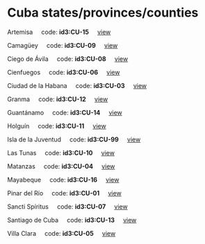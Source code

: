 # Cuba states/provinces/counties
Artemisa&nbsp;&nbsp;&nbsp;&nbsp;&nbsp;code: **id3:CU-15**&nbsp;&nbsp;&nbsp;&nbsp;&nbsp;[view](../export/geojson/medium/id3/cu/15.geojson)&nbsp;&nbsp;&nbsp;&nbsp;&nbsp;


Camagüey&nbsp;&nbsp;&nbsp;&nbsp;&nbsp;code: **id3:CU-09**&nbsp;&nbsp;&nbsp;&nbsp;&nbsp;[view](../export/geojson/medium/id3/cu/09.geojson)&nbsp;&nbsp;&nbsp;&nbsp;&nbsp;


Ciego de Ávila&nbsp;&nbsp;&nbsp;&nbsp;&nbsp;code: **id3:CU-08**&nbsp;&nbsp;&nbsp;&nbsp;&nbsp;[view](../export/geojson/medium/id3/cu/08.geojson)&nbsp;&nbsp;&nbsp;&nbsp;&nbsp;


Cienfuegos&nbsp;&nbsp;&nbsp;&nbsp;&nbsp;code: **id3:CU-06**&nbsp;&nbsp;&nbsp;&nbsp;&nbsp;[view](../export/geojson/medium/id3/cu/06.geojson)&nbsp;&nbsp;&nbsp;&nbsp;&nbsp;


Ciudad de la Habana&nbsp;&nbsp;&nbsp;&nbsp;&nbsp;code: **id3:CU-03**&nbsp;&nbsp;&nbsp;&nbsp;&nbsp;[view](../export/geojson/medium/id3/cu/03.geojson)&nbsp;&nbsp;&nbsp;&nbsp;&nbsp;


Granma&nbsp;&nbsp;&nbsp;&nbsp;&nbsp;code: **id3:CU-12**&nbsp;&nbsp;&nbsp;&nbsp;&nbsp;[view](../export/geojson/medium/id3/cu/12.geojson)&nbsp;&nbsp;&nbsp;&nbsp;&nbsp;


Guantánamo&nbsp;&nbsp;&nbsp;&nbsp;&nbsp;code: **id3:CU-14**&nbsp;&nbsp;&nbsp;&nbsp;&nbsp;[view](../export/geojson/medium/id3/cu/14.geojson)&nbsp;&nbsp;&nbsp;&nbsp;&nbsp;


Holguín&nbsp;&nbsp;&nbsp;&nbsp;&nbsp;code: **id3:CU-11**&nbsp;&nbsp;&nbsp;&nbsp;&nbsp;[view](../export/geojson/medium/id3/cu/11.geojson)&nbsp;&nbsp;&nbsp;&nbsp;&nbsp;


Isla de la Juventud&nbsp;&nbsp;&nbsp;&nbsp;&nbsp;code: **id3:CU-99**&nbsp;&nbsp;&nbsp;&nbsp;&nbsp;[view](../export/geojson/medium/id3/cu/99.geojson)&nbsp;&nbsp;&nbsp;&nbsp;&nbsp;


Las Tunas&nbsp;&nbsp;&nbsp;&nbsp;&nbsp;code: **id3:CU-10**&nbsp;&nbsp;&nbsp;&nbsp;&nbsp;[view](../export/geojson/medium/id3/cu/10.geojson)&nbsp;&nbsp;&nbsp;&nbsp;&nbsp;


Matanzas&nbsp;&nbsp;&nbsp;&nbsp;&nbsp;code: **id3:CU-04**&nbsp;&nbsp;&nbsp;&nbsp;&nbsp;[view](../export/geojson/medium/id3/cu/04.geojson)&nbsp;&nbsp;&nbsp;&nbsp;&nbsp;


Mayabeque&nbsp;&nbsp;&nbsp;&nbsp;&nbsp;code: **id3:CU-16**&nbsp;&nbsp;&nbsp;&nbsp;&nbsp;[view](../export/geojson/medium/id3/cu/16.geojson)&nbsp;&nbsp;&nbsp;&nbsp;&nbsp;


Pinar del Río&nbsp;&nbsp;&nbsp;&nbsp;&nbsp;code: **id3:CU-01**&nbsp;&nbsp;&nbsp;&nbsp;&nbsp;[view](../export/geojson/medium/id3/cu/01.geojson)&nbsp;&nbsp;&nbsp;&nbsp;&nbsp;


Sancti Spíritus&nbsp;&nbsp;&nbsp;&nbsp;&nbsp;code: **id3:CU-07**&nbsp;&nbsp;&nbsp;&nbsp;&nbsp;[view](../export/geojson/medium/id3/cu/07.geojson)&nbsp;&nbsp;&nbsp;&nbsp;&nbsp;


Santiago de Cuba&nbsp;&nbsp;&nbsp;&nbsp;&nbsp;code: **id3:CU-13**&nbsp;&nbsp;&nbsp;&nbsp;&nbsp;[view](../export/geojson/medium/id3/cu/13.geojson)&nbsp;&nbsp;&nbsp;&nbsp;&nbsp;


Villa Clara&nbsp;&nbsp;&nbsp;&nbsp;&nbsp;code: **id3:CU-05**&nbsp;&nbsp;&nbsp;&nbsp;&nbsp;[view](../export/geojson/medium/id3/cu/05.geojson)&nbsp;&nbsp;&nbsp;&nbsp;&nbsp;

